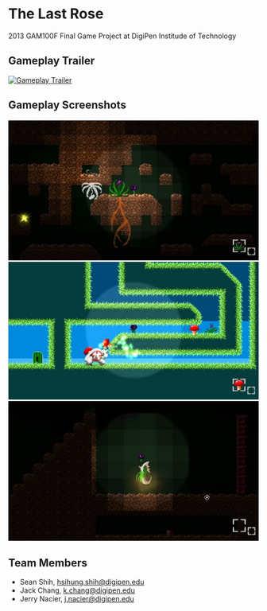 # The Last Rose

2013 GAM100F Final Game Project at DigiPen Institude of Technology

## Gameplay Trailer
[![Gameplay Trailer](http://img.youtube.com/vi/yTj--7ObBLw/0.jpg)](https://youtu.be/yTj--7ObBLw)

## Gameplay Screenshots
![Gameplay Screenshot 1](/screenshots/screen1.jpg?raw=true)  
![Gameplay Screenshot 2](/screenshots/screen2.jpg?raw=true)  
![Gameplay Screenshot 3](/screenshots/screen3.jpg?raw=true)

## Team Members
+ Sean Shih, <hsihung.shih@digipen.edu>
+ Jack Chang, <k.chang@digipen.edu>
+ Jerry Nacier, <j.nacier@digipen.edu>

